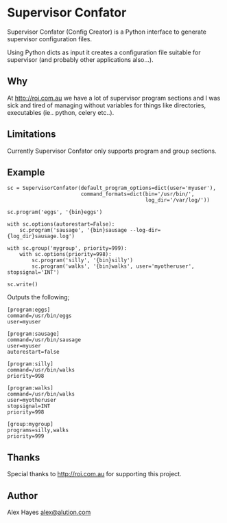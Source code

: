 # Supervisor Confator

Supervisor Confator (Config Creator) is a Python interface to generate supervisor configuration files.

Using Python dicts as input it creates a configuration file suitable for supervisor (and probably other applications also...).

## Why

At http://roi.com.au we have a lot of supervisor program sections and I was sick and tired of managing without variables for things like directories, executables (ie.. python, celery etc..).

## Limitations

Currently Supervisor Confator only supports program and group sections.

## Example

```#!python
sc = SupervisorConfator(default_program_options=dict(user='myuser'),
                        command_formats=dict(bin='/usr/bin/',
                                             log_dir='/var/log/'))

sc.program('eggs', '{bin}eggs')

with sc.options(autorestart=False):
	sc.program('sausage', '{bin}sausage --log-dir={log_dir}sausage.log')

with sc.group('mygroup', priority=999):
	with sc.options(priority=998):
		sc.program('silly', '{bin}silly')
		sc.program('walks', '{bin}walks', user='myotheruser', stopsignal='INT')
    
sc.write()
```

Outputs the following;

```#!ini
[program:eggs]
command=/usr/bin/eggs
user=myuser

[program:sausage]
command=/usr/bin/sausage
user=myuser
autorestart=false

[program:silly]
command=/usr/bin/walks
priority=998

[program:walks]
command=/usr/bin/walks
user=myotheruser
stopsignal=INT
priority=998

[group:mygroup]
programs=silly,walks
priority=999
```

## Thanks

Special thanks to http://roi.com.au for supporting this project.

## Author

Alex Hayes <alex@alution.com>
